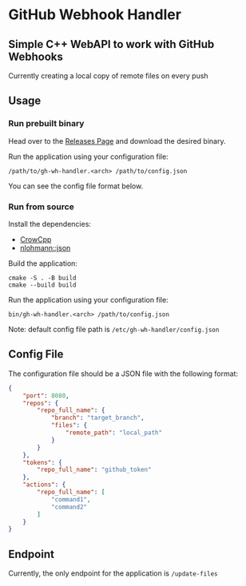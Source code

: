 # GitHub Webhook Handler

## Simple C++ WebAPI to work with GitHub Webhooks

Currently creating a local copy of remote files on every push

## Usage

### Run prebuilt binary

Head over to the [Releases Page](https://github.com/TiagoRG/gh-wh-handler/releases) and download the desired binary.

Run the application using your configuration file:
```console
/path/to/gh-wh-handler.<arch> /path/to/config.json
```

You can see the config file format below.

### Run from source

Install the dependencies:

- [CrowCpp](https://crowcpp.org/master/)
- [nlohmann::json](https://github.com/nlohmann/json)

Build the application:
```console
cmake -S . -B build
cmake --build build
```

Run the application using your configuration file:
```console
bin/gh-wh-handler.<arch> /path/to/config.json
```

Note: default config file path is `/etc/gh-wh-handler/config.json`

## Config File

The configuration file should be a JSON file with the following format:

```json
{
    "port": 8080,
    "repos": {
        "repo_full_name": {
            "branch": "target_branch",
            "files": {
                "remote_path": "local_path"
            }
        }
    },
    "tokens": {
        "repo_full_name": "github_token"
    },
    "actions": {
        "repo_full_name": [
            "command1",
            "command2"
        ]
    }
}
```

## Endpoint

Currently, the only endpoint for the application is `/update-files`
